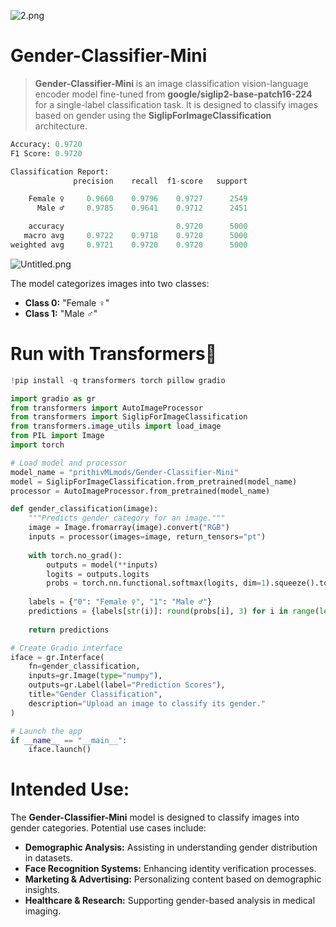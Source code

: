 
![2.png](https://cdn-uploads.huggingface.co/production/uploads/65bb837dbfb878f46c77de4c/gfvc6sCbh9saiVnczYH2c.png)

# **Gender-Classifier-Mini**

> **Gender-Classifier-Mini** is an image classification vision-language encoder model fine-tuned from **google/siglip2-base-patch16-224** for a single-label classification task. It is designed to classify images based on gender using the **SiglipForImageClassification** architecture.  

```py
Accuracy: 0.9720
F1 Score: 0.9720

Classification Report:
              precision    recall  f1-score   support

    Female ♀     0.9660    0.9796    0.9727      2549
      Male ♂     0.9785    0.9641    0.9712      2451

    accuracy                         0.9720      5000
   macro avg     0.9722    0.9718    0.9720      5000
weighted avg     0.9721    0.9720    0.9720      5000
```

![Untitled.png](https://cdn-uploads.huggingface.co/production/uploads/65bb837dbfb878f46c77de4c/MNO7bk_1wr5lvfyTDnhjF.png)

The model categorizes images into two classes:
- **Class 0:** "Female ♀"
- **Class 1:** "Male ♂"

# **Run with Transformers🤗**

```python
!pip install -q transformers torch pillow gradio
```

```python
import gradio as gr
from transformers import AutoImageProcessor
from transformers import SiglipForImageClassification
from transformers.image_utils import load_image
from PIL import Image
import torch

# Load model and processor
model_name = "prithivMLmods/Gender-Classifier-Mini"
model = SiglipForImageClassification.from_pretrained(model_name)
processor = AutoImageProcessor.from_pretrained(model_name)

def gender_classification(image):
    """Predicts gender category for an image."""
    image = Image.fromarray(image).convert("RGB")
    inputs = processor(images=image, return_tensors="pt")
    
    with torch.no_grad():
        outputs = model(**inputs)
        logits = outputs.logits
        probs = torch.nn.functional.softmax(logits, dim=1).squeeze().tolist()
    
    labels = {"0": "Female ♀", "1": "Male ♂"}
    predictions = {labels[str(i)]: round(probs[i], 3) for i in range(len(probs))}
    
    return predictions

# Create Gradio interface
iface = gr.Interface(
    fn=gender_classification,
    inputs=gr.Image(type="numpy"),
    outputs=gr.Label(label="Prediction Scores"),
    title="Gender Classification",
    description="Upload an image to classify its gender."
)

# Launch the app
if __name__ == "__main__":
    iface.launch()
```

# **Intended Use:**  

The **Gender-Classifier-Mini** model is designed to classify images into gender categories. Potential use cases include:  

- **Demographic Analysis:** Assisting in understanding gender distribution in datasets.
- **Face Recognition Systems:** Enhancing identity verification processes.
- **Marketing & Advertising:** Personalizing content based on demographic insights.
- **Healthcare & Research:** Supporting gender-based analysis in medical imaging.
